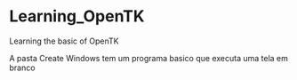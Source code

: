 # Learning_OpenTK
Learning the basic of OpenTK

A pasta Create Windows tem um programa basico que executa uma tela em branco
